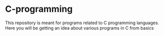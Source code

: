 # C-programming
This repository is meant for programs related to C programming languages. 
Here you will be getting an idea about various programs in C from basics
